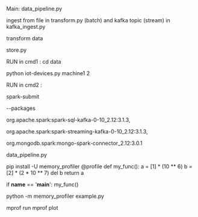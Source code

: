 
Main: data_pipeline.py

ingest from file in transform.py (batch) and kafka topic (stream) in kafka_ingest.py

transform data

store.py

RUN in cmd1 : 
cd data

python iot-devices.py machine1 2

RUN in cmd2 :

spark-submit 

--packages 

org.apache.spark:spark-sql-kafka-0-10_2.12:3.1.3,

org.apache.spark:spark-streaming-kafka-0-10_2.12:3.1.3,

org.mongodb.spark:mongo-spark-connector_2.12:3.0.1 

data_pipeline.py


pip install -U memory_profiler
@profile
def my_func():
    a = [1] * (10 ** 6)
    b = [2] * (2 * 10 ** 7)
    del b
    return a

if __name__ == '__main__':
    my_func()

python -m memory_profiler example.py

mprof run <executable>
mprof plot

